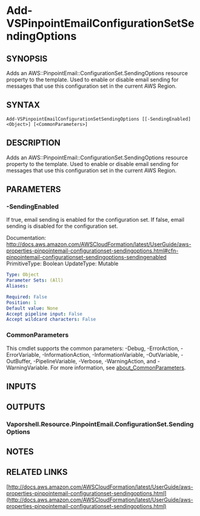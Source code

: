 # Add-VSPinpointEmailConfigurationSetSendingOptions

## SYNOPSIS
Adds an AWS::PinpointEmail::ConfigurationSet.SendingOptions resource property to the template.
Used to enable or disable email sending for messages that use this configuration set in the current AWS Region.

## SYNTAX

```
Add-VSPinpointEmailConfigurationSetSendingOptions [[-SendingEnabled] <Object>] [<CommonParameters>]
```

## DESCRIPTION
Adds an AWS::PinpointEmail::ConfigurationSet.SendingOptions resource property to the template.
Used to enable or disable email sending for messages that use this configuration set in the current AWS Region.

## PARAMETERS

### -SendingEnabled
If true, email sending is enabled for the configuration set.
If false, email sending is disabled for the configuration set.

Documentation: http://docs.aws.amazon.com/AWSCloudFormation/latest/UserGuide/aws-properties-pinpointemail-configurationset-sendingoptions.html#cfn-pinpointemail-configurationset-sendingoptions-sendingenabled
PrimitiveType: Boolean
UpdateType: Mutable

```yaml
Type: Object
Parameter Sets: (All)
Aliases:

Required: False
Position: 1
Default value: None
Accept pipeline input: False
Accept wildcard characters: False
```

### CommonParameters
This cmdlet supports the common parameters: -Debug, -ErrorAction, -ErrorVariable, -InformationAction, -InformationVariable, -OutVariable, -OutBuffer, -PipelineVariable, -Verbose, -WarningAction, and -WarningVariable. For more information, see [about_CommonParameters](http://go.microsoft.com/fwlink/?LinkID=113216).

## INPUTS

## OUTPUTS

### Vaporshell.Resource.PinpointEmail.ConfigurationSet.SendingOptions
## NOTES

## RELATED LINKS

[http://docs.aws.amazon.com/AWSCloudFormation/latest/UserGuide/aws-properties-pinpointemail-configurationset-sendingoptions.html](http://docs.aws.amazon.com/AWSCloudFormation/latest/UserGuide/aws-properties-pinpointemail-configurationset-sendingoptions.html)

